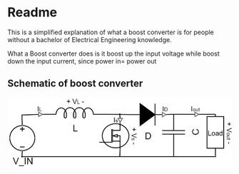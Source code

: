 # Readme
This is a simplified explanation of what a boost converter is for people without a bachelor of Electrical Engineering knowledge.

What a Boost converter does is it boost up the input voltage while boost down the input current, since power in= power out

## Schematic of boost converter
![](Images/Boost_converter_schematics.jpg)
